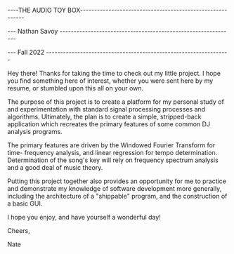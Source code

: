 ----THE AUDIO TOY BOX----------------------------------------------------------

--- Nathan Savoy --------------------------------------------------------------

--- Fall 2022 -----------------------------------------------------------------


Hey there! Thanks for taking the time to check out my little project. I hope 
you find something here of interest, whether you were sent here by my resume,
or stumbled upon this all on your own. 

The purpose of this project is to create a platform for my personal study of 
and experimentation with standard signal processing processes and algorithms.
Ultimately, the plan is to create a simple, stripped-back application which
recreates the primary features of some common DJ analysis programs.

The primary features are driven by the Windowed Fourier Transform for time-
frequency analysis, and linear regression for tempo determination. Determination
of the song's key will rely on frequency spectrum analysis and a good deal of
music theory.

Putting this project together also provides an opportunity for me to practice
and demonstrate my knowledge of software development more generally, including
the architecture of a "shippable" program, and the construction of a basic GUI.

I hope you enjoy, and have yourself a wonderful day!

Cheers,

Nate
